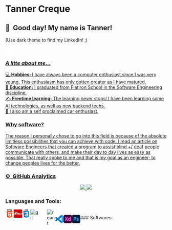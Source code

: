 # Tanner Creque
## 👋 &nbsp;Good day! My name is Tanner!
(Use dark theme to find my LinkedIn! ;)

<a href="https://www.linkedin.com/in/tanner-creque-24121620a/" target="_blank"><img align="left" alt="Tanner Creque | LinkedIn" width="22px" src="https://github.com/Aakarsh-B/trying-repos/blob/master/linkedin.svg" />
<br />
### *A litte about me...*
:computer: **Hobbies:** I have always been a computer enthusiast since I was very young. This enthusiasm has only gotten greater as I have matured.<br>
:bookmark_tabs: **Education:** I graduated from Flatiron School in the Software Engineering discipline. <br>
:writing_hand: **Freetime learning:** The learning never stops! I have been learning some AI technologies, as well as new backend techs. <br>
:red_car: I also am a self proclaimed car enthusiast.

### Why software?
  The reason I personally chose to go into this field is because of the absolute limitless possibilities that you can achieve with code. I read an article on Software Engineers that created a program to assist blind +/ deaf people communicate with others, and make their day to day lives as easy as possible. That really spoke to me and that is my goal as an engineer; to change peoples lives for the better.
  
### ⚙️ &nbsp;GitHub Analytics
<p align="center">
<a href="https://github.com/AVS1508">
  <img height="180em" src="https://github-readme-stats-eight-theta.vercel.app/api?username=tannercreque&show_icons=true&theme=algolia&include_all_commits=true&count_private=true"/>
  <img height="180em" src="https://github-readme-stats-eight-theta.vercel.app/api/top-langs/?username=tannercreque&layout=compact&langs_count=8&theme=algolia"/>
</a>
</p>

### Languages and Tools:


<a href="https://www.w3.org/html/" target="_blank"><img align="left" alt="HTML5" width="26px" src="https://raw.githubusercontent.com/github/explore/80688e429a7d4ef2fca1e82350fe8e3517d3494d/topics/html/html.png" /></a>
<a href="https://rubyonrails.org/" target="_blank"><img align="left" alt="Rails" width="26px"
src="https://raw.githubusercontent.com/github/explore/80688e429a7d4ef2fca1e82350fe8e3517d3494d/topics/rails/rails.png" /></a>
<a href="https://www.w3schools.com/css/" target="_blank"><img align="left" alt="CSS3" width="26px" src="https://raw.githubusercontent.com/github/explore/80688e429a7d4ef2fca1e82350fe8e3517d3494d/topics/css/css.png" /></a>
<a href="https://git-scm.com/" target="_blank"> <img align="left" alt="git" width="26px" src="https://www.vectorlogo.zone/logos/git-scm/git-scm-icon.svg"/> </a>
<img align="left" alt="GitHub" width="26px" src="https://github.com/Aakarsh-B/trying-repos/blob/master/github.svg" />
  <a href="https://reactjs.org/" target="_blank"> <img align="left" alt="react" width="26px" srx="https://raw.githubusercontent.com/github/explore/80688e429a7d4ef2fca1e82350fe8e3517d3494d/topics/react/react.png"/> </a>

<br />
### Softwares:

<img align="left" alt="Visual Studio Code" width="26px" src="https://raw.githubusercontent.com/github/explore/80688e429a7d4ef2fca1e82350fe8e3517d3494d/topics/visual-studio-code/visual-studio-code.png" />
<a href="https://www.adobe.com/products/xd.html" target="_blank"> <img align="left" alt="XD" width="26px" src="https://github.com/Aakarsh-B/trying-repos/blob/master/adobexd.png?raw=true"/> </a> 
<a href="https://www.photoshop.com/en" target="_blank"> <img align="left" alt="Photoshop" width="26px" src="https://github.com/Aakarsh-B/trying-repos/blob/master/photoshop.png?raw=true"/> </a>


<br />
<br />
